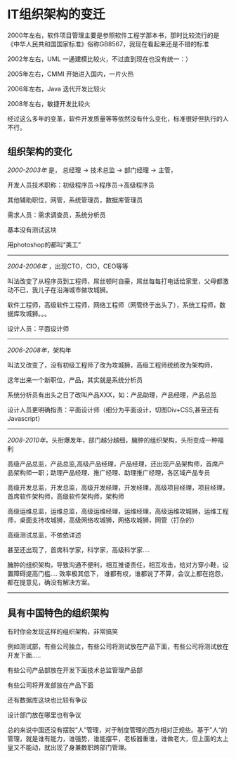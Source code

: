 IT组织架构的变迁
================

2000年左右，软件项目管理主要是参照软件工程学那本书，那时比较流行的是《中华人民共和国国家标准》俗称GB8567，我现在看起来还是不错的标准

2002年左右，UML 一通建模比较火，不过直到现在也没有统一：）

2005年左右，CMMI 开始进入国内，一片火热

2006年左右，Java 迭代开发比较火

2008年左右，敏捷开发比较火

经过这么多年的变革，软件开发质量等等依然没有什么变化，标准很好但执行的人不行。

组织架构的变化
--------------
*2000-2003年* 是， 总经理 -> 技术总监 -> 部门经理 -> 主管，

开发人员技术职称：初级程序员->程序员->高级程序员

其他辅助职位，网管，系统管理员，数据库管理员

需求人员：需求调查员，系统分析员

基本没有测试这块

用photoshop的都叫“美工”

- - -

*2004-2006年* ，出现CTO，CIO，CEO等等

叫法改变了从程序员到工程师，屌丝顿时自豪，屌丝每每打电话给家里，父母都激动不已，我儿子在沿海城市做攻城狮。

软件工程师，高级软件工程师，网络工程师（网管终于出头了），系统工程师，数据库攻城狮。。。

设计人员：平面设计师

* * *

*2006-2008年*，架构年

叫法又改变了，没有初级工程师了改为攻城狮，高级工程师统统改为架构师，

这年出来一个新职位，产品，其实就是系统分析员

系统分析员有出头之日了改叫产品XXX，如：产品助理，产品经理，产品总监

设计人员更明确指责：平面设计师（细分为平面设计，切图Div+CSS,甚至还有Javascript）

- - - 

*2008-2010年*，头衔爆发年，部门越分越细，臃肿的组织架构，头衔变成一种福利

高级产品总监，产品总监,高级产品经理，产品经理，还出现产品架构师，首席产品架构师一职；助理产品经理、推广经理、助理推广经理，各区域产品专员

高级开发总监，开发总监，高级开发经理，开发经理，高级项目经理，项目经理，首席软件架构师，高级软件架构师，架构师

高级运维总监，运维总监，高级运维经理，运维经理，高级运维攻城狮，运维工程师，桌面支持攻城狮，高级网络攻城狮，网络攻城狮，网管（打杂的）

高级测试总监，不依依详述

甚至还出现了，首席科学家，科学家，高级科学家....

臃肿的组织架构，导致沟通不便利，相互推诿责任，相互攻击，给对方穿小鞋，设置障碍提高门槛.... 效率极其低下，
谁都有权，谁都说了不算，会议上都在抱怨，都在提意见，确没有解决方案。

- - -

具有中国特色的组织架构
----------------------
有时你会发现这样的组织架构，非常搞笑

例如测试部，有些公司独立，有些公司将测试放在产品下面，有些公司将测试放在开发下面.....

有些公司产品部放在开发下面技术总监管理产品部

有些公司将开发部放在产品下面

还有数据库这块也比较有争议

设计部门放在哪里也有争议

总的来说中国还没有摆脱“人”管理，对于制度管理的西方相对正规些。基于”人“的管理，就是谁有能力，谁强势，谁能摆平，老板器重谁，谁做老大，但上面的太上皇又不能动，就出现了身兼数职跨部门管理。

